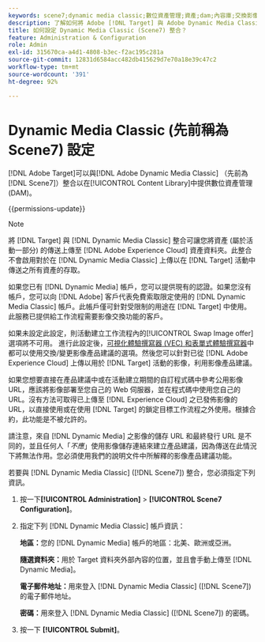 ```yaml
---
keywords: scene7;dynamic media classic;數位資產管理;資產;dam;內容庫;交換影像
description: 了解如何將 Adobe [!DNL Target] 與 Adobe Dynamic Media Classic (先前稱為 Scene7) 整合以在內容庫中提供數位資產管理 (DAM)。
title: 如何設定 Dynamic Media Classic (Scene7) 整合？
feature: Administration & Configuration
role: Admin
exl-id: 315670ca-a4d1-4808-b3ec-f2ac195c281a
source-git-commit: 12831d6584acc482db415629d7e70a18e39c47c2
workflow-type: tm+mt
source-wordcount: '391'
ht-degree: 92%

---
```


# Dynamic Media Classic (先前稱為 Scene7) 設定

[!DNL Adobe Target]可以與[!DNL Adobe Dynamic Media Classic] （先前為[!DNL Scene7]）整合以在[!UICONTROL Content Library]中提供數位資產管理(DAM)。

{{permissions-update}}

>[!NOTE]
>
>將 [!DNL Target] 與 [!DNL Dynamic Media Classic] 整合可讓您將資產 (屬於活動一部分) 的傳送上傳至 [!DNL Adobe Experience Cloud] 資產資料夾。此整合不會啟用對於在 [!DNL Dynamic Media Classic]  上傳以在 [!DNL Target] 活動中傳送之所有資產的存取。

如果您已有 [!DNL Dynamic Media] 帳戶，您可以提供現有的認證。如果您沒有帳戶，您可以向 [!DNL Adobe] 客戶代表免費索取限定使用的 [!DNL Dynamic Media Classic] 帳戶。此帳戶僅可針對受限制的用途在 [!DNL Target] 中使用。此服務已提供給工作流程需要影像交換功能的客戶。

<!-- 
>[!NOTE]
>
>A restricted-use, free [!DNL Dynamic Media Classic] account for [!DNL Adobe Target] is no longer supported for new customers or new users. Existing sign-in credentials work as usual. 
-->

如果未設定此設定，則活動建立工作流程內的[!UICONTROL Swap Image offer]選項將不可用。 進行此設定後，[可視化體驗撰寫器 (VEC) 和表單式體驗撰寫器](/help/main/c-experiences/experiences.md#concept_A2E10F6AFB3D4AEAB6951EE14688848D)中都可以使用交換/變更影像產品建議的選項。然後您可以針對已從 [!DNL Adobe Experience Cloud] 上傳以用於 [!DNL Target] 活動的影像，利用影像產品建議。

如果您想要直接在產品建議中或在活動建立期間的自訂程式碼中參考公用影像 URL，應該將影像部署至您自己的 Web 伺服器，並在程式碼中使用您自己的 URL。沒有方法可取得已上傳至 [!DNL Experience Cloud] 之已發佈影像的 URL，以直接使用或在使用 [!DNL Target] 的鎖定目標工作流程之外使用。根據合約，此功能是不被允許的。

請注意，來自 [!DNL Dynamic Media] 之影像的儲存 URL 和最終發行 URL 是不同的，並且任何人「*不應*」使用影像儲存連結來建立產品建議，因為傳送在此情況下將無法作用。您必須使用我們的說明文件中所解釋的影像產品建議功能。

若要與 [!DNL Dynamic Media Classic] ([!DNL Scene7]) 整合，您必須指定下列資訊。

1. 按一下&#x200B;**[!UICONTROL Administration]** > **[!UICONTROL Scene7 Configuration]**。

1. 指定下列 [!DNL Dynamic Media Classic] 帳戶資訊：

   **地區：**&#x200B;您的 [!DNL Dynamic Media] 帳戶的地區：北美、歐洲或亞洲。

   **隨選資料夾：**&#x200B;用於 Target 資料夾外部內容的位置，並且會手動上傳至 [!DNL Dynamic Media]。

   **電子郵件地址：**&#x200B;用來登入 [!DNL Dynamic Media Classic] ([!DNL Scene7]) 的電子郵件地址。

   **密碼：**&#x200B;用來登入 [!DNL Dynamic Media Classic] ([!DNL Scene7]) 的密碼。

1. 按一下 **[!UICONTROL Submit]**。
